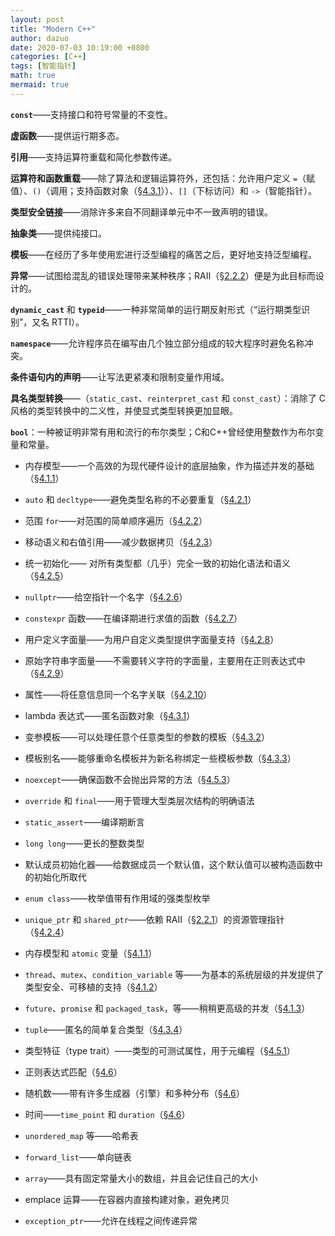 ```yaml
---
layout: post
title: "Modern C++"
author: dazuo
date: 2020-07-03 10:19:00 +0800
categories: [C++]
tags: [智能指针]
math: true
mermaid: true
---
```




**`const`**——支持接口和符号常量的不变性。

**虚函数**——提供运行期多态。

**引用**——支持运算符重载和简化参数传递。

**运算符和函数重载**——除了算法和逻辑运算符外，还包括：允许用户定义 `=`（赋值）、`()`（调用；支持函数对象（[§4.3.1](https://gitee.com/bexsder/Cxx_HOPL4_zh/blob/main/04.md#431-lambda-表达式)））、`[]`（下标访问）和 `->`（智能指针）。

**类型安全链接**——消除许多来自不同翻译单元中不一致声明的错误。

**抽象类**——提供纯接口。

**模板**——在经历了多年使用宏进行泛型编程的痛苦之后，更好地支持泛型编程。

**异常**——试图给混乱的错误处理带来某种秩序；RAII（[§2.2.2](https://gitee.com/bexsder/Cxx_HOPL4_zh/blob/main/02.md#222-标准库组件)）便是为此目标而设计的。

**`dynamic_cast`** 和 **`typeid`**——一种非常简单的运行期反射形式（“运行期类型识别”，又名 RTTI）。

**`namespace`**——允许程序员在编写由几个独立部分组成的较大程序时避免名称冲突。

**条件语句内的声明**——让写法更紧凑和限制变量作用域。

**具名类型转换**——（`static_cast`、`reinterpret_cast` 和 `const_cast`）：消除了 C 风格的类型转换中的二义性，并使显式类型转换更加显眼。

**`bool`**：一种被证明非常有用和流行的布尔类型；C和C++曾经使用整数作为布尔变量和常量。



- 内存模型——一个高效的为现代硬件设计的底层抽象，作为描述并发的基础（[§4.1.1](https://gitee.com/bexsder/Cxx_HOPL4_zh/blob/main/04.md#411-内存模型)）
- `auto` 和 `decltype`——避免类型名称的不必要重复（[§4.2.1](https://gitee.com/bexsder/Cxx_HOPL4_zh/blob/main/04.md#421-auto-和-decltype)）
- 范围 `for`——对范围的简单顺序遍历（[§4.2.2](https://gitee.com/bexsder/Cxx_HOPL4_zh/blob/main/04.md#422-范围-for)）
- 移动语义和右值引用——减少数据拷贝（[§4.2.3](https://gitee.com/bexsder/Cxx_HOPL4_zh/blob/main/04.md#423-移动语义)）
- 统一初始化—— 对所有类型都（几乎）完全一致的初始化语法和语义（[§4.2.5](https://gitee.com/bexsder/Cxx_HOPL4_zh/blob/main/04.md#425-统一初始化)）
- `nullptr`——给空指针一个名字（[§4.2.6](https://gitee.com/bexsder/Cxx_HOPL4_zh/blob/main/04.md#426-nullptr)）
- `constexpr` 函数——在编译期进行求值的函数（[§4.2.7](https://gitee.com/bexsder/Cxx_HOPL4_zh/blob/main/04.md#427-constexpr-函数)）
- 用户定义字面量——为用户自定义类型提供字面量支持（[§4.2.8](https://gitee.com/bexsder/Cxx_HOPL4_zh/blob/main/04.md#428-用户定义字面量)）
- 原始字符串字面量——不需要转义字符的字面量，主要用在正则表达式中（[§4.2.9](https://gitee.com/bexsder/Cxx_HOPL4_zh/blob/main/04.md#429-原始字符串字面量)）
- 属性——将任意信息同一个名字关联（[§4.2.10](https://gitee.com/bexsder/Cxx_HOPL4_zh/blob/main/04.md#4210-属性)）
- lambda 表达式——匿名函数对象（[§4.3.1](https://gitee.com/bexsder/Cxx_HOPL4_zh/blob/main/04.md#431-lambda-表达式)）
- 变参模板——可以处理任意个任意类型的参数的模板（[§4.3.2](https://gitee.com/bexsder/Cxx_HOPL4_zh/blob/main/04.md#432-变参模板)）
- 模板别名——能够重命名模板并为新名称绑定一些模板参数（[§4.3.3](https://gitee.com/bexsder/Cxx_HOPL4_zh/blob/main/04.md#433-别名)）
- `noexcept`——确保函数不会抛出异常的方法（[§4.5.3](https://gitee.com/bexsder/Cxx_HOPL4_zh/blob/main/04.md#453-noexcept-规约)）
- `override` 和 `final`——用于管理大型类层次结构的明确语法
- `static_assert`——编译期断言
- `long long`——更长的整数类型
- 默认成员初始化器——给数据成员一个默认值，这个默认值可以被构造函数中的初始化所取代
- `enum class`——枚举值带有作用域的强类型枚举



- `unique_ptr` 和 `shared_ptr`——依赖 RAII（[§2.2.1](https://gitee.com/bexsder/Cxx_HOPL4_zh/blob/main/02.md#221-语言特性)）的资源管理指针（[§4.2.4](https://gitee.com/bexsder/Cxx_HOPL4_zh/blob/main/04.md#424-资源管理指针)）
- 内存模型和 `atomic` 变量（[§4.1.1](https://gitee.com/bexsder/Cxx_HOPL4_zh/blob/main/04.md#411-内存模型)）
- `thread`、`mutex`、`condition_variable` 等——为基本的系统层级的并发提供了类型安全、可移植的支持（[§4.1.2](https://gitee.com/bexsder/Cxx_HOPL4_zh/blob/main/04.md#412-线程和锁)）
- `future`、`promise` 和 `packaged_task`，等——稍稍更高级的并发（[§4.1.3](https://gitee.com/bexsder/Cxx_HOPL4_zh/blob/main/04.md#413-期值future)）
- `tuple`——匿名的简单复合类型（[§4.3.4](https://gitee.com/bexsder/Cxx_HOPL4_zh/blob/main/04.md#434-tuple)）
- 类型特征（type trait）——类型的可测试属性，用于元编程（[§4.5.1](https://gitee.com/bexsder/Cxx_HOPL4_zh/blob/main/04.md#451-实现技巧)）
- 正则表达式匹配（[§4.6](https://gitee.com/bexsder/Cxx_HOPL4_zh/blob/main/04.md#46-c11标准库组件)）
- 随机数——带有许多生成器（引擎）和多种分布（[§4.6](https://gitee.com/bexsder/Cxx_HOPL4_zh/blob/main/04.md#46-c11标准库组件)）
- 时间——`time_point` 和 `duration`（[§4.6](https://gitee.com/bexsder/Cxx_HOPL4_zh/blob/main/04.md#46-c11标准库组件)）
- `unordered_map` 等——哈希表
- `forward_list`——单向链表
- `array`——具有固定常量大小的数组，并且会记住自己的大小
- emplace 运算——在容器内直接构建对象，避免拷贝
- `exception_ptr`——允许在线程之间传递异常
